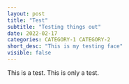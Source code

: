 ```yaml
---
layout: post
title: "Test"
subtitle: "Testing things out"
date: 2022-02-17
categories: CATEGORY-1 CATEGORY-2
short_desc: "This is my testing face"
visible: false 
---
```


This is a test. This is only a test.
